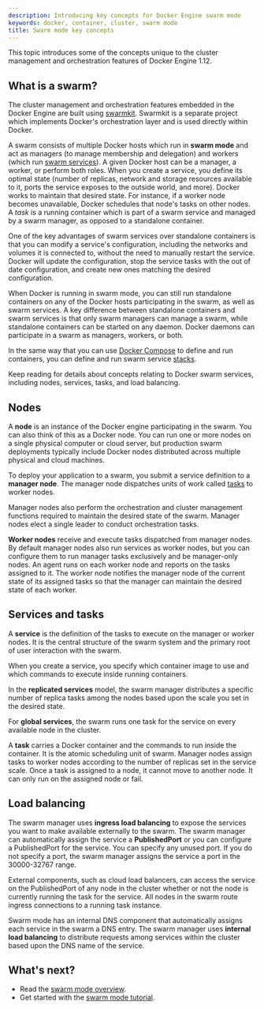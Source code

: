 ```yaml
---
description: Introducing key concepts for Docker Engine swarm mode
keywords: docker, container, cluster, swarm mode
title: Swarm mode key concepts
---
```


This topic introduces some of the concepts unique to the cluster management and
orchestration features of Docker Engine 1.12.

## What is a swarm?

The cluster management and orchestration features embedded in the Docker Engine
are built using [swarmkit](https://github.com/docker/swarmkit/). Swarmkit is a
separate project which implements Docker's orchestration layer and is used
directly within Docker.

A swarm consists of multiple Docker hosts which run in **swarm mode** and act as
managers (to manage membership and delegation) and workers (which run
[swarm services](key-concepts.md#services-and-tasks)). A given Docker host can
be a manager, a worker, or perform both roles. When you create a service, you
define its optimal state (number of replicas, network and storage resources
available to it, ports the service exposes to the outside world, and more).
Docker works to maintain that desired state. For instance, if a worker node
becomes unavailable, Docker schedules that node's tasks on other nodes. A _task_
is a running container which is part of a swarm service and managed by a swarm
manager, as opposed to a standalone container.

One of the key advantages of swarm services over standalone containers is that
you can modify a service's configuration, including the networks and volumes it
is connected to, without the need to manually restart the service. Docker will
update the configuration, stop the service tasks with the out of date
configuration, and create new ones matching the desired configuration.

When Docker is running in swarm mode, you can still run standalone containers
on any of the Docker hosts participating in the swarm, as well as swarm
services. A key difference between standalone containers and swarm services is
that only swarm managers can manage a swarm, while standalone containers can be
started on any daemon. Docker daemons can participate in a swarm as managers,
workers, or both.

In the same way that you can use [Docker Compose](/compose/) to define and run
containers, you can define and run swarm service
[stacks](/get-started/part5.md).

Keep reading for details about concepts relating to Docker swarm services,
including nodes, services, tasks, and load balancing.

## Nodes

A **node** is an instance of the Docker engine participating in the swarm. You can also think of this as a Docker node. You can run one or more nodes on a single physical computer or cloud server, but production swarm deployments typically include Docker nodes distributed across multiple physical and cloud machines.

To deploy your application to a swarm, you submit a service definition to a
**manager node**. The manager node dispatches units of work called
[tasks](#services-and-tasks) to worker nodes.

Manager nodes also perform the orchestration and cluster management functions
required to maintain the desired state of the swarm. Manager nodes elect a
single leader to conduct orchestration tasks.

**Worker nodes** receive and execute tasks dispatched from manager nodes.
By default manager nodes also run services as worker nodes, but you can
configure them to run manager tasks exclusively and be manager-only
nodes. An agent runs on each worker node and reports on the tasks assigned to
it. The worker node notifies the manager node of the current state of its
assigned tasks so that the manager can maintain the desired state of each
worker.

## Services and tasks

A **service** is the definition of the tasks to execute on the manager or worker nodes. It
is the central structure of the swarm system and the primary root of user
interaction with the swarm.

When you create a service, you specify which container image to use and which
commands to execute inside running containers.

In the **replicated services** model, the swarm manager distributes a specific
number of replica tasks among the nodes based upon the scale you set in the
desired state.

For **global services**, the swarm runs one task for the service on every
available node in the cluster.

A **task** carries a Docker container and the commands to run inside the
container. It is the atomic scheduling unit of swarm. Manager nodes assign tasks
to worker nodes according to the number of replicas set in the service scale.
Once a task is assigned to a node, it cannot move to another node. It can only
run on the assigned node or fail.

## Load balancing

The swarm manager uses **ingress load balancing** to expose the services you
want to make available externally to the swarm. The swarm manager can
automatically assign the service a **PublishedPort** or you can configure a
PublishedPort for the service. You can specify any unused port. If you do not
specify a port, the swarm manager assigns the service a port in the 30000-32767
range.

External components, such as cloud load balancers, can access the service on the
PublishedPort of any node in the cluster whether or not the node is currently
running the task for the service.  All nodes in the swarm route ingress
connections to a running task instance.

Swarm mode has an internal DNS component that automatically assigns each service
in the swarm a DNS entry. The swarm manager uses **internal load balancing** to
distribute requests among services within the cluster based upon the DNS name of
the service.

## What's next?
* Read the [swarm mode overview](index.md).
* Get started with the [swarm mode tutorial](swarm-tutorial/index.md).
